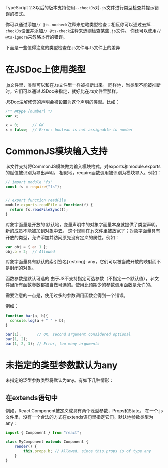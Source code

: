 TypeScript 2.3以后的版本支持使用`--checkJs`对`.js`文件进行类型检查并提示错误的模式。

你可以通过添加`// @ts-nocheck`注释来忽略类型检查；相反你可以通过去掉`--checkJs`设置并添加`// @ts-check`注释来选则检查某些`.js`文件。 你还可以使用`// @ts-ignore`来忽略本行的错误。

下面是一些值得注意的类型检查在.js文件与.ts文件上的差异

# 在JSDoc上使用类型

.js文件里，类型可以和在.ts文件里一样被推断出来。 同样地，当类型不能被推断时，它们可以通过JSDoc来指定，就好比在.ts文件里那样。

JSDoc注解修饰的声明会被设置为这个声明的类型。比如：
```js
/** @type {number} */
var x;

x = 0;      // OK
x = false;  // Error: boolean is not assignable to number
```


# CommonJS模块输入支持
.js文件支持将CommonJS模块做为输入模块格式。对exports和module.exports的赋值被识别为导出声明。 相似地，require函数调用被识别为模块导入。例如：
```js
// import module "fs"
const fs = require("fs");


// export function readFile
module.exports.readFile = function(f) {
  return fs.readFileSync(f);
}
```

对象字面量是开放的
默认地，变量声明中的对象字面量本身就提供了类型声明。新的成员不能被加到对象中去。 这个规则在.js文件里被放宽了；对象字面量具有开放的类型，允许添加并访问原先没有定义的属性。例如：
```js
var obj = { a: 1 };
obj.b = 2;  // Allowed
```
对象字面量具有默认的索引签名[x:string]: any，它们可以被当成开放的映射而不是封闭的对象。


函数参数是默认可选的
由于JS不支持指定可选参数（不指定一个默认值），.js文件里所有函数参数都被当做可选的。使用比预期少的参数调用函数是允许的。

需要注意的一点是，使用过多的参数调用函数会得到一个错误。

例如：
```js
function bar(a, b){
  console.log(a + " " + b);
}

bar(1);       // OK, second argument considered optional
bar(1, 2);
bar(1, 2, 3); // Error, too many arguments
```

# 未指定的类型参数默认为any
未指定的泛型参数类型将默认为any。有如下几种情形：

## 在extends语句中
例如，React.Component被定义成具有两个泛型参数，Props和State。 在一个.js文件里，没有一个合法的方式在extends语句里指定它们。默认地参数类型为any：
```js
import { Component } from "react";

class MyComponent extends Component {
    render() {
        this.props.b; // Allowed, since this.props is of type any
    }
}
```